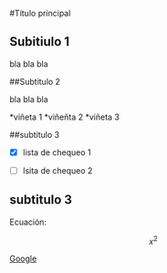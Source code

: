 #Titulo principal
## Subitiulo 1
bla bla bla

##Subtitulo 2

bla bla bla

*viñeta 1
*viñeñta 2
*viñeta 3

##subtitulo 3

- [X] lista de chequeo 1

- [ ] lsita de chequeo 2

## subtitulo 3

Ecuación:

$$ x^2$$

[Google](https://www.google.com/)
